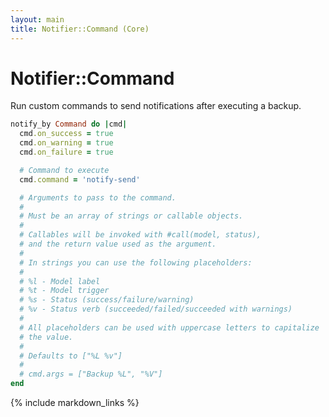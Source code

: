 ```yaml
---
layout: main
title: Notifier::Command (Core)
---
```


Notifier::Command
==================

Run custom commands to send notifications after executing a backup.

``` rb
notify_by Command do |cmd|
  cmd.on_success = true
  cmd.on_warning = true
  cmd.on_failure = true

  # Command to execute
  cmd.command = 'notify-send'

  # Arguments to pass to the command.
  #
  # Must be an array of strings or callable objects.
  #
  # Callables will be invoked with #call(model, status),
  # and the return value used as the argument.
  #
  # In strings you can use the following placeholders:
  #
  # %l - Model label
  # %t - Model trigger
  # %s - Status (success/failure/warning)
  # %v - Status verb (succeeded/failed/succeeded with warnings)
  #
  # All placeholders can be used with uppercase letters to capitalize
  # the value.
  #
  # Defaults to ["%L %v"]
  #
  # cmd.args = ["Backup %L", "%V"]
end
```

{% include markdown_links %}
